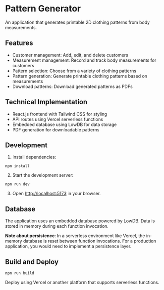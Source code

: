# Pattern Generator

An application that generates printable 2D clothing patterns from body measurements.

## Features

- Customer management: Add, edit, and delete customers
- Measurement management: Record and track body measurements for customers
- Pattern selection: Choose from a variety of clothing patterns
- Pattern generation: Generate printable clothing patterns based on measurements
- Download patterns: Download generated patterns as PDFs

## Technical Implementation

- React.js frontend with Tailwind CSS for styling
- API routes using Vercel serverless functions
- Embedded database using LowDB for data storage
- PDF generation for downloadable patterns

## Development

1. Install dependencies:
```
npm install
```

2. Start the development server:
```
npm run dev
```

3. Open [http://localhost:5173](http://localhost:5173) in your browser.

## Database

The application uses an embedded database powered by LowDB. Data is stored in memory during each function invocation.

**Note about persistence**: In a serverless environment like Vercel, the in-memory database is reset between function invocations. For a production application, you would need to implement a persistence layer.

## Build and Deploy

```
npm run build
```

Deploy using Vercel or another platform that supports serverless functions.